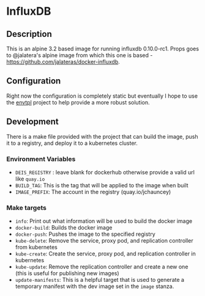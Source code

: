 # InfluxDB

## Description
This is an alpine 3.2 based image for running influxdb 0.10.0-rc1. Props goes to @jalatera's alpine image from which this one is based - https://github.com/jalateras/docker-influxdb.

## Configuration
Right now the configuration is completely static but eventually I hope to use the [envtpl](https://github.com/arschles/envtpl) project to help provide a more robust solution.

## Development
There is a make file provided with the project that can build the image, push it to a registry, and deploy it to a kubernetes cluster.

### Environment Variables
* `DEIS_REGISTRY` : leave blank for dockerhub otherwise provide a valid url like `quay.io`
* `BUILD_TAG`: This is the tag that will be applied to the image when built
* `IMAGE_PREFIX`: The account in the registry (quay.io/jchauncey)

### Make targets
* `info`: Print out what information will be used to build the docker image
* `docker-build`: Builds the docker image
* `docker-push`: Pushes the image to the specified registry
* `kube-delete`: Remove the service, proxy pod, and replication controller from kubernetes
* `kube-create`: Create the service, proxy pod, and replication controller in kubernetes
* `kube-update`: Remove the replication controller and create a new one (this is useful for publishing new images)
* `update-manifests`: This is a helpful target that is used to generate a temporary manifest with the dev image set in the `image` stanza.